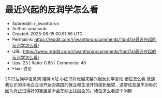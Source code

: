 # 最近兴起的反润学怎么看

- Subreddit: r_iwanttorun
- Author: woacaob
- Created: 2025-06-15 00:51:56 UTC
- Permalink: https://reddit.com/r/iwanttorun/comments/1lbnt7a/最近兴起的反润学怎么看/
- URL: https://www.reddit.com/r/iwanttorun/comments/1lbnt7a/最近兴起的反润学怎么看/
- Ups: 23 | Ratio: 0.85 | Comments: 46
- Flair: 讨论


2022后简中信息网 推特 b站 小红书对账越来越兴起反润学言论 诸位怎么看
就连我认识的本地白左也开始对美国的就业和生活开销感到绝望，通常信息是不对称的因为真正过得好的富蛆是不会在网上找画面的。诸位怎么看这个问题

